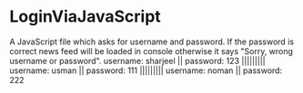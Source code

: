 # LoginViaJavaScript
A JavaScript file which asks for username and password. If the password is correct news feed will be loaded in console otherwise it says "Sorry, wrong username or password".
username: sharjeel ||
password: 123
|||||||||
username: usman ||
password: 111
|||||||||
username: noman ||
password: 222
